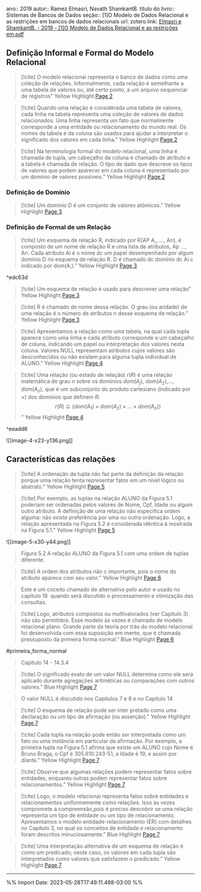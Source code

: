 ano:: 2019
autor:: Ramez Elmasri, Navath ShamkantB.
titulo do livro:: Sistemas de Bancos de Dados
seção:: [1]O Modelo de Dados Relacional e as restrições em bancos de dados relacionais
url: 
zotero link: [Elmasri e ShamkantB. - 2019 - [1]O Modelo de Dados Relacional e as restrições em.pdf](zotero://select/library/items/EUTLZ2XP)

 
 
## Definição Informal e Formal do Modelo Relacional 
 
>[!cite]  O modelo relacionai representa o banco de dados como uma coleção de relações. InformaImente, cada relação é semelhante a uma tabela de valores ou, até certo ponto, a um arquivo sequencial de registros” Yellow Highlight [Page 2](zotero://open-pdf/library/items/EUTLZ2XP?page=2&annotation=8CNTN82U) 
 
>[!cite]  Quando uma relação é considerada uma tabela de valores, cada linha na tabela representa uma coleção de valores de dados relacionados. Uma linha representa um fato que normalmente corresponde a uma entidade ou relacionamento do mundo real. Os nomes da tabela e da coluna são usados para ajudar a interpretar o significado dos valores em cada linha.” Yellow Highlight [Page 2](zotero://open-pdf/library/items/EUTLZ2XP?page=2&annotation=QLW6CEKT) 
 
>[!cite]  Na terminologia formal do modelo relacional, uma linha é chamada de tupla, um cabeçalho da coluna é chamado de atributo e a tabela é chamada de relação. O tipo de dado que descreve os tipos de valores que podem aparecer em cada coluna é representado por um domínio de valores possíveis.” Yellow Highlight [Page 2](zotero://open-pdf/library/items/EUTLZ2XP?page=2&annotation=HTNB8UGT) 
 
 
 
### Definição de Domínio 
 
>[!cite]  Um domínio D é um conjunto de valores atômicos.” Yellow Highlight [Page 3](zotero://open-pdf/library/items/EUTLZ2XP?page=3&annotation=V7JTX4V6) 
 
 
 
### Definição de Formal de um Relação 
 
>[!cite]  Um esquema de relação R, indicado por R(AP A,, ..., An), é composto de um nome de relação R e uma lista de atributos, Ap ..., An. Cada atributo Ai é o nome dc um papel desempenhado por algum domínio D no esquema de relação R. D é chamado dc domínio dc Ai c indicado por dom(A;).” Yellow Highlight [Page 3](zotero://open-pdf/library/items/EUTLZ2XP?page=3&annotation=SRZJ7EWR) 

^edc63d

 
>[!cite]  Um esquema de relação é usado para descrever uma relação” Yellow Highlight [Page 3](zotero://open-pdf/library/items/EUTLZ2XP?page=3&annotation=2U8QAP6R) 
 
>[!cite]  R é chamado de nome dessa relação. O grau (ou aridade) de uma relação é o número de atributos n desse esquema de relação.” Yellow Highlight [Page 3](zotero://open-pdf/library/items/EUTLZ2XP?page=3&annotation=86WJZFB4) 
 
>[!cite]  Apresentamos a relação como uma tabela, na qual cada tupla aparece como uma linha e cada atributo corresponde a um cabeçalho de coluna, indicando um papel ou interpretação dos valores nesta coluna. Valores NULL representam atributos cujos valores são desconhecidos ou não existem para alguma tupla individual de ALUNO.” Yellow Highlight [Page 4](zotero://open-pdf/library/items/EUTLZ2XP?page=4&annotation=UMFEYNIK) 
 
>[!cite]  Uma relação (ou estado de relação) $r(R)$ é uma relação matemática de grau $n$ sobre os domínios $dom(A_{j})$, $dom(A_{2})$,..., $dom(A_{n})$, que é um subconjunto do produto cartesiano (indicado por $\times$) dos domínios que definem $R$: $$
r(R) \subseteq (dom(A_{1}) \times dom(A_{2}) \times ... \times dom(A_{n}))$$” Yellow Highlight [Page 4](zotero://open-pdf/library/items/EUTLZ2XP?page=4&annotation=ERB5U2CQ) 

^eeadd6

 
![[image-4-x23-y136.png]] 
 
 
 
## Características das relações 
 
>[!cite]  A ordenação da tupla não faz parte da definição da relação porque uma relação tenta representar fatos em um nível lógico ou abstrato.” Yellow Highlight [Page 5](zotero://open-pdf/library/items/EUTLZ2XP?page=5&annotation=S88R87U4) 
 
>[!cite]  Por exemplo, as tuplas na relação ALUNO da Figura 5.1 poderiam ser ordenadas pelos valores de Nome, Cpf, Idade ou algum outro atributo. A definição de uma relação não especifica ordem alguma: não existe preferência por uma ou outra ordenação. Logo, a relação apresentada na Figura 5.2 é considerada idêntica à mostrada na Figura 5.1.” Yellow Highlight [Page 5](zotero://open-pdf/library/items/EUTLZ2XP?page=5&annotation=3F3NZXBD) 
 
![[image-5-x30-y44.png]] 
 
> Figura 5.2 A relação ALUNO da Figura 5.1 com uma ordem de tuplas diferente. 
 
>[!cite]  A ordem dos atributos não c importante, pois o nome do atributo aparece com seu valor.” Yellow Highlight [Page 6](zotero://open-pdf/library/items/EUTLZ2XP?page=6&annotation=NNN3SBTG) 
 
> Este é um coceito chamado de alternativo pelo autor e usado no capitulo 18  quando será discutido o processamento e otimização das consultas. 
 
>[!cite]  Logo, atributos compostos ou multivalorados (ver Capítulo 3) não são permitidos. Esse modelo às vezes é chamado de modelo relacionai plano. Grande parte da teoria por trás do modelo relacionai foi desenvolvida com essa suposição em mente, que é chamada pressuposto da primeira forma normal.” Blue Highlight [Page 6](zotero://open-pdf/library/items/EUTLZ2XP?page=6&annotation=SRPYB8GS) 
 
#primeira_forma_normal
> Capitulo 14 - 14.3.4 
 
>[!cite]  O significado exato de um valor NULL determina como ele será aplicado durante agregações aritméticas ou comparações com outros valores.” Blue Highlight [Page 7](zotero://open-pdf/library/items/EUTLZ2XP?page=7&annotation=7LZE6BS6) 
 
> O valor NULL é discutido nos Capitulos 7 e 8 e no Capitulo 14 
 
>[!cite]  O esquema de relação pode ser inter­ pretado como uma declaração ou um tipo de afirmação (ou asserção).” Yellow Highlight [Page 7](zotero://open-pdf/library/items/EUTLZ2XP?page=7&annotation=4K954F9Y) 
 
>[!cite]  Cada tupla na relação pode então ser interpretada como um fato ou uma instância em particular da afirmação. Por exemplo, a primeira tupla na Figura 5.1 afirma que existe um ALUNO cujo Nome é Bruno Braga, o Cpf é 305.610.243-51, a Idade é 19, e assim por diante.” Yellow Highlight [Page 7](zotero://open-pdf/library/items/EUTLZ2XP?page=7&annotation=9SN49T89) 
 
>[!cite]  Observe que algumas relações podem representar fatos sobre entidades, enquanto outras podem representar fatos sobre relacionamentos.” Yellow Highlight [Page 7](zotero://open-pdf/library/items/EUTLZ2XP?page=7&annotation=JVU2UR2N) 
 
>[!cite]  Logo, o modelo relacionai representa fatos sobre entidades e relacionamentos uniformemente como relações. Isso às vezes compromete a compreensão,pois é preciso descobrir se uma relação representa um tipo de entidade ou um tipo de relacionamento. Apresentamos o modelo entidade-relacionamento (ER) com detalhes no Capítulo 3, no qual os conceitos de entidade e relacionamento foram descritos minuciosamente.” Blue Highlight [Page 7](zotero://open-pdf/library/items/EUTLZ2XP?page=7&annotation=ZUYA2IAW) 
 
>[!cite]  Uma interpretação alternativa de um esquema de relação é como um predicado; neste caso, os valores em cada tupla são interpretados como valores que satisfazem o predicado.” Yellow Highlight [Page 7](zotero://open-pdf/library/items/EUTLZ2XP?page=7&annotation=JFV5MGY7) 
 
---




%% Import Date: 2023-05-28T17:49:11.498-03:00 %%
